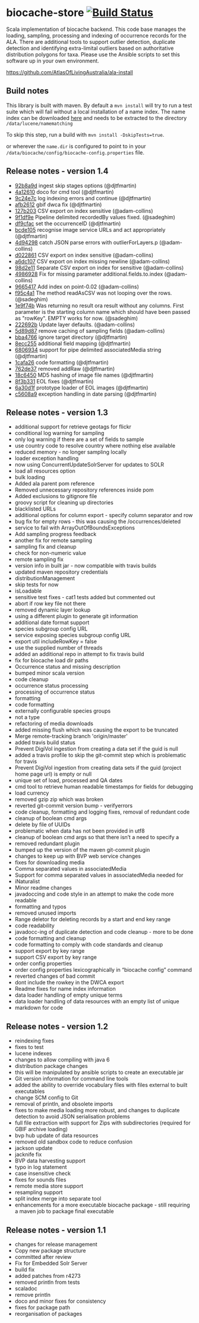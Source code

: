 # biocache-store  [![Build Status](https://travis-ci.org/AtlasOfLivingAustralia/biocache-store.svg?branch=master)](http://travis-ci.org/AtlasOfLivingAustralia/biocache-store)

Scala implementation of biocache backend.
This code base manages the loading, sampling, processing and indexing of occurrence records for the ALA.
There are additional tools to support outlier detection, duplicate detection and identifying extra-limital outliers
based on authoritative distribution polygons for taxa.
Please use the Ansible scripts to set this software up in your own environment.

https://github.com/AtlasOfLivingAustralia/ala-install

## Build notes

This library is built with maven. By default a `mvn install` will try to run a test suite which will fail without a local installation of a name index.
The name index can be downloaded [here](http://biocache.ala.org.au/archives/nameindexes/20140610/namematching.tgz) and needs to be extracted to the
directory `/data/lucene/namematching`

To skip this step, run a build with ```mvn install -DskipTests=true```.

or wherever the ```name.dir``` is configured to point to in your ``` /data/biocache/config/biocache-config.properties ``` file.

## Release notes - version 1.4
- [92b8a9d](https://github.com/AtlasOfLivingAustralia/biocache-store/commit/92b8a9dd917c6976717b65082b6fff3bc2523c27) ingest skip stages options (@djtfmartin)
- [4a12610](https://github.com/AtlasOfLivingAustralia/biocache-store/commit/4a1261072ebd986c2201227e2ca7bb9916cf4e4c) doco for cmd tool (@djtfmartin)
- [9c24e7c](https://github.com/AtlasOfLivingAustralia/biocache-store/commit/9c24e7c0ed86ac597cc68aabad2ca579ff3d903c) log indexing errors and continue (@djtfmartin)
- [afb2612](https://github.com/AtlasOfLivingAustralia/biocache-store/commit/afb2612bb02df0a036316841d25db74637a50044) gbif dwca fix (@djtfmartin)
- [127b203](https://github.com/AtlasOfLivingAustralia/biocache-store/commit/127b2033ea6568ebee58f9592b20b298190f3daf) CSV export on index sensitive (@adam-collins)
- [9f1df9e](https://github.com/AtlasOfLivingAustralia/biocache-store/commit/9f1df9e8acc3cdeddf7627ac64c792661d96f297) Pipeline delimited recordedBy values fixed. (@sadeghim)
- [df9cfac](https://github.com/AtlasOfLivingAustralia/biocache-store/commit/df9cfacc622aba82aa4ce624025bb9e4aeef3268) set the occurrenceID (@djtfmartin)
- [bcde105](https://github.com/AtlasOfLivingAustralia/biocache-store/commit/bcde1055ce46538cbd11d581bf19973bc7f97510) recognise image service URLs and act appropriately (@djtfmartin)
- [4d94298](https://github.com/AtlasOfLivingAustralia/biocache-store/commit/4d94298e0ad8aa09421c85d3ad103bc77042cfc3) catch JSON parse errors with outlierForLayers.p (@adam-collins)
- [d022861](https://github.com/AtlasOfLivingAustralia/biocache-store/commit/d0228617fe08550e66c9fe647f3304a95980a90e) CSV export on index sensitive (@adam-collins)
- [a6dc107](https://github.com/AtlasOfLivingAustralia/biocache-store/commit/a6dc1076e0dbad97bd769d91698bedd83d8b5da7) CSV export on index missing newline (@adam-collins)
- [98d2e11](https://github.com/AtlasOfLivingAustralia/biocache-store/commit/98d2e11beb5482ca3c63844ada6c8b2493da7c0b) Separate CSV export on index for sensitive (@adam-collins)
- [4986928](https://github.com/AtlasOfLivingAustralia/biocache-store/commit/49869282d7185c59f02f43b22b3b56a96366d972) Fix for missing parameter additional.fields.to.index (@adam-collins)
- [9665417](https://github.com/AtlasOfLivingAustralia/biocache-store/commit/9665417c6ac5a5d65497b4c4fb2eadf8ffecb400) Add index on point-0.02 (@adam-collins)
- [f95c4a1](https://github.com/AtlasOfLivingAustralia/biocache-store/commit/f95c4a13d3eda6f068611992d062a84df3af6beb) The method readAsCSV was not looping over the rows. (@sadeghim)
- [1e9f74b](https://github.com/AtlasOfLivingAustralia/biocache-store/commit/1e9f74b1d9ac9286c8a5f4b9635b81a70f722cb5) Was returning no result ora result without any columns. First parameter is the starting column name which should have been passed as "rowKey". EMPTY works for now. (@sadeghim)
- [222692b](https://github.com/AtlasOfLivingAustralia/biocache-store/commit/222692b2bab6d18b2eb1c8ffb29f3d2fae0189c3) Update layer defaults. (@adam-collins)
- [5d89d87](https://github.com/AtlasOfLivingAustralia/biocache-store/commit/5d89d871e25799666bbe3aa8191e19700f511b2c) remove caching of sampling fields (@adam-collins)
- [bba4766](https://github.com/AtlasOfLivingAustralia/biocache-store/commit/bba47669623b3d9322088ae52df93967798f3763) ignore target directory (@djtfmartin)
- [8ecc255](https://github.com/AtlasOfLivingAustralia/biocache-store/commit/8ecc255f454bf164d1c65beb10254bd8e5d0aba4) additional field mapping (@djtfmartin)
- [6806934](https://github.com/AtlasOfLivingAustralia/biocache-store/commit/6806934b10a84290053347497e3ce2da0a8489fa) support for pipe delimited associatedMedia string (@djtfmartin)
- [1cafa26](https://github.com/AtlasOfLivingAustralia/biocache-store/commit/1cafa26817f98bd8b43a662344bed7d95b3ac29c) code formatting (@djtfmartin)
- [762de37](https://github.com/AtlasOfLivingAustralia/biocache-store/commit/762de3723583d4636123097409645ac809192269) removed addRaw (@djtfmartin)
- [18c6450](https://github.com/AtlasOfLivingAustralia/biocache-store/commit/18c64500b0f13bc07135f693b3439e2f382dedf6) MD5 hashing of image file names (@djtfmartin)
- [8f3b331](https://github.com/AtlasOfLivingAustralia/biocache-store/commit/8f3b3311cceb08ca9ee2ca6a358efad49f050b73) EOL fixes (@djtfmartin)
- [6a30d1f](https://github.com/AtlasOfLivingAustralia/biocache-store/commit/6a30d1f39c24d1efc3002ca761db4fe719eca779) prototype loader of EOL images (@djtfmartin)
- [c5608a9](https://github.com/AtlasOfLivingAustralia/biocache-store/commit/c5608a985a210de176d94358f561978349078933) exception handling in date parsing (@djtfmartin)


## Release notes - version 1.3

* additional support for retrieve geotags for flickr
* conditional log warning for sampling
* only log warning if there are a set of fields to sample
* use country code to resolve country where nothing else available
* reduced memory - no longer sampling locally
* loader exception handling
* now using ConcurrentUpdateSolrServer for updates to SOLR
* load all resources option
* bulk loading
* Added ala parent pom reference
* Removed unnecessary repository references inside pom
* Added exclusions to gitignore file
* groovy script for cleaning up directories
* blacklisted URLs
* additional options for column export - specify column separator and row
* bug fix for empty rows - this was causing the /occurrences/deleted
* service to fail with ArrayOutOfBoundsExceptions
* Add sampling progress feedback
* another fix for remote sampling
* sampling fix and cleanup
* check for non-numeric value
* remote sampling fix
* version info in built jar - now compatible with travis builds
* updated maven repository credentials
* distributionManagement
* skip tests for now
* isLoadable
* sensitive test fixes - cat1 tests added but commented out
* abort if row key file not there
* removed dynamic layer lookup
* using a different plugin to generate git information
* additional date format support
* species subgroup config URL
* service exposing species subgroup config URL
* export util includeRowKey = false
* use the supplied number of threads
* added an additional repo in attempt to fix travis build
* fix for biocache load dir paths
* Occurrence status and missing description
* bumped minor scala version
* code cleanup
* occurrence status processing
* processing of occurrence status
* formatting
* code formatting
* externally configurable species groups
* not a type
* refactoring of media downloads
* added missing flush which was causing the export to be truncated
* Merge remote-tracking branch 'origin/master'
* added travis build status
* Prevent DigiVol ingestion from creating a data set if the guid is null
* added a travis profile to skip the git-commit step which is problematic for travis
* Prevent DigiVol ingestion from creating data sets if the guid (project home page url) is empty or null
* unique set of load, processed and QA dates
* cmd tool to retrieve human readable timestamps for fields for debugging
* load currency
* removed gzip zip which was broken
* reverted git-commit version bump - verifyerrors
* code cleanup, formatting and logging fixes, removal of redundant code
* cleanup of boolean cmd args
* delete by file of UUIDs
* problematic when data has not been provided in utf8
* cleanup of boolean cmd args so that there isn’t a need to specify a
* removed redundant plugin
* bumped up the version of the maven git-commit plugin
* changes to keep up with BVP web service changes
* fixes for downloading media
* Comma separated values in associatedMedia
* Support for comma separated values in associatedMedia needed for
* iNaturalist
* Minor readme changes
* javadoccing and code style in an attempt to make the code more readable
* formatting and typos
* removed unused imports
* Range deletor for deleting records by a start and end key range
* code readability
* javadocc-ing of duplicate detection and code cleanup - more to be done
* code formatting and cleanup
* code formatting to comply with code standards and cleanup
* support export by key range
* support CSV export by key range
* order config properties
* order config properties lexicographically in “biocache config” command
* reverted changes of bad commit
* dont include the rowkey in the DWCA export
* Readme fixes for name index information
* data loader handling of empty unique terms
* data loader handling of data resources with an empty list of unique
* markdown for code



## Release notes - version 1.2

 * reindexing fixes
 * fixes to test
 * lucene indexes
 * changes to allow compiling with java 6
 * distribution package changes
 * this will be manipulated by ansible scripts to create an executable jar
 * Git version information for command line tools
 * added the ability to override vocabulary files with files external to built executables
 * change SCM config to Git
 * removal of println, and obsolete imports
 * fixes to make media loading more robust, and changes to duplicate detection to avoid JSON serialisation problems
 * full file extraction with support for Zips with subdirectories (required for GBIF archive loading)
 * bvp hub update of data resources
 * removed old sandbox code to reduce confusion
 * jackson update
 * jacknife fix
 * BVP data harvesting support
 * typo in log statement
 * case insensitive check
 * fixes for sounds files
 * remote media store support
 * resampling support
 * split index merge into separate tool
 * enhancements for a more executable biocache package - still requiring a maven job to package final executable

## Release notes - version 1.1

 * changes for release management
 * Copy new package structure
 * committed after review
 * Fix for Embedded Solr Server
 * build fix
 * added patches from r4273
 * removed println from tests
 * scaladoc
 * remove println
 * doco and minor fixes for consistency
 * fixes for package path
 * reorganisation of packages
